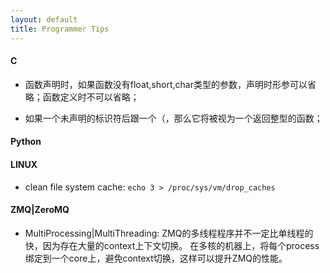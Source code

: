 ```yaml
---
layout: default
title: Programmer Tips
---
```


#### C

+ 函数声明时，如果函数没有float,short,char类型的参数，声明时形参可以省略；函数定义时不可以省略；

+ 如果一个未声明的标识符后跟一个（，那么它将被视为一个返回整型的函数；

#### Python

#### LINUX
+ clean file system cache: `echo 3 > /proc/sys/vm/drop_caches`

#### ZMQ|ZeroMQ
+ MultiProcessing|MultiThreading: 
ZMQ的多线程程序并不一定比单线程的快，因为存在大量的context上下文切换。
在多核的机器上，将每个process绑定到一个core上，避免context切换，这样可以提升ZMQ的性能。
